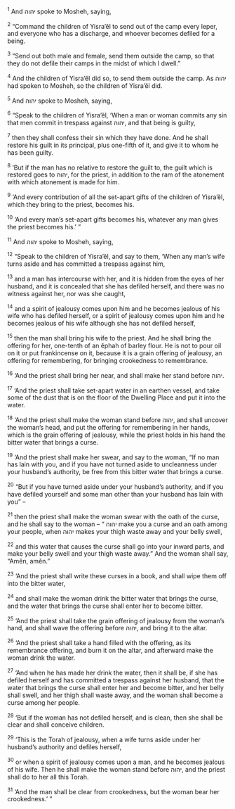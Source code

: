 <sup>1</sup> And יהוה spoke to Mosheh, saying,

<sup>2</sup> “Command the children of Yisra’ĕl to send out of the camp every leper, and everyone who has a discharge, and whoever becomes defiled for a being.

<sup>3</sup> “Send out both male and female, send them outside the camp, so that they do not defile their camps in the midst of which I dwell.”

<sup>4</sup> And the children of Yisra’ĕl did so, to send them outside the camp. As יהוה had spoken to Mosheh, so the children of Yisra’ĕl did.

<sup>5</sup> And יהוה spoke to Mosheh, saying,

<sup>6</sup> “Speak to the children of Yisra’ĕl, ‘When a man or woman commits any sin that men commit in trespass against יהוה, and that being is guilty,

<sup>7</sup> then they shall confess their sin which they have done. And he shall restore his guilt in its principal, plus one-fifth of it, and give it to whom he has been guilty.

<sup>8</sup> ‘But if the man has no relative to restore the guilt to, the guilt which is restored goes to יהוה, for the priest, in addition to the ram of the atonement with which atonement is made for him.

<sup>9</sup> ‘And every contribution of all the set-apart gifts of the children of Yisra’ĕl, which they bring to the priest, becomes his.

<sup>10</sup> ‘And every man’s set-apart gifts becomes his, whatever any man gives the priest becomes his.’ ”

<sup>11</sup> And יהוה spoke to Mosheh, saying,

<sup>12</sup> “Speak to the children of Yisra’ĕl, and say to them, ‘When any man’s wife turns aside and has committed a trespass against him,

<sup>13</sup> and a man has intercourse with her, and it is hidden from the eyes of her husband, and it is concealed that she has defiled herself, and there was no witness against her, nor was she caught,

<sup>14</sup> and a spirit of jealousy comes upon him and he becomes jealous of his wife who has defiled herself, or a spirit of jealousy comes upon him and he becomes jealous of his wife although she has not defiled herself,

<sup>15</sup> then the man shall bring his wife to the priest. And he shall bring the offering for her, one-tenth of an ĕphah of barley flour. He is not to pour oil on it or put frankincense on it, because it is a grain offering of jealousy, an offering for remembering, for bringing crookedness to remembrance.

<sup>16</sup> ‘And the priest shall bring her near, and shall make her stand before יהוה.

<sup>17</sup> ‘And the priest shall take set-apart water in an earthen vessel, and take some of the dust that is on the floor of the Dwelling Place and put it into the water.

<sup>18</sup> ‘And the priest shall make the woman stand before יהוה, and shall uncover the woman’s head, and put the offering for remembering in her hands, which is the grain offering of jealousy, while the priest holds in his hand the bitter water that brings a curse.

<sup>19</sup> ‘And the priest shall make her swear, and say to the woman, “If no man has lain with you, and if you have not turned aside to uncleanness under your husband’s authority, be free from this bitter water that brings a curse.

<sup>20</sup> “But if you have turned aside under your husband’s authority, and if you have defiled yourself and some man other than your husband has lain with you” –

<sup>21</sup> then the priest shall make the woman swear with the oath of the curse, and he shall say to the woman – “ יהוה make you a curse and an oath among your people, when יהוה makes your thigh waste away and your belly swell,

<sup>22</sup> and this water that causes the curse shall go into your inward parts, and make your belly swell and your thigh waste away.” And the woman shall say, “Amĕn, amĕn.”

<sup>23</sup> ‘And the priest shall write these curses in a book, and shall wipe them off into the bitter water,

<sup>24</sup> and shall make the woman drink the bitter water that brings the curse, and the water that brings the curse shall enter her to become bitter.

<sup>25</sup> ‘And the priest shall take the grain offering of jealousy from the woman’s hand, and shall wave the offering before יהוה, and bring it to the altar.

<sup>26</sup> ‘And the priest shall take a hand filled with the offering, as its remembrance offering, and burn it on the altar, and afterward make the woman drink the water.

<sup>27</sup> ‘And when he has made her drink the water, then it shall be, if she has defiled herself and has committed a trespass against her husband, that the water that brings the curse shall enter her and become bitter, and her belly shall swell, and her thigh shall waste away, and the woman shall become a curse among her people.

<sup>28</sup> ‘But if the woman has not defiled herself, and is clean, then she shall be clear and shall conceive children.

<sup>29</sup> ‘This is the Torah of jealousy, when a wife turns aside under her husband’s authority and defiles herself,

<sup>30</sup> or when a spirit of jealousy comes upon a man, and he becomes jealous of his wife. Then he shall make the woman stand before יהוה, and the priest shall do to her all this Torah.

<sup>31</sup> ‘And the man shall be clear from crookedness, but the woman bear her crookedness.’ ”

